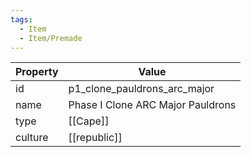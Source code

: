 ```yaml
---
tags:
  - Item
  - Item/Premade
---
```


| Property | Value                             |
| -------- | --------------------------------- |
| id       | p1_clone_pauldrons_arc_major      |
| name     | Phase I Clone ARC Major Pauldrons |
| type     | [[Cape]]                          |
| culture  | [[republic]]             |



